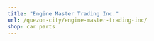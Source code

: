 ```yaml
---
title: "Engine Master Trading Inc."
url: /quezon-city/engine-master-trading-inc/
shop: car parts
---
```

